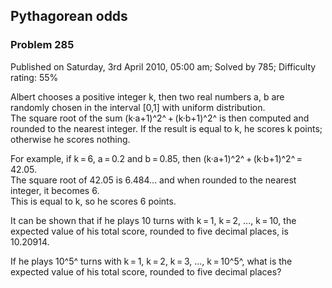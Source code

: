 Pythagorean odds
----------------

### Problem 285

Published on Saturday, 3rd April 2010, 05:00 am; Solved by 785;
Difficulty rating: 55%

Albert chooses a positive integer k, then two real numbers a, b are
randomly chosen in the interval [0,1] with uniform distribution.\
 The square root of the sum (k·a+1)^2^ + (k·b+1)^2^ is then computed and
rounded to the nearest integer. If the result is equal to k, he scores k
points; otherwise he scores nothing.

For example, if k = 6, a = 0.2 and b = 0.85, then
(k·a+1)^2^ + (k·b+1)^2^ = 42.05.\
 The square root of 42.05 is 6.484... and when rounded to the nearest
integer, it becomes 6.\
 This is equal to k, so he scores 6 points.

It can be shown that if he plays 10 turns with k = 1, k = 2, ...,
k = 10, the expected value of his total score, rounded to five decimal
places, is 10.20914.

If he plays 10^5^ turns with k = 1, k = 2, k = 3, ..., k = 10^5^, what
is the expected value of his total score, rounded to five decimal
places?
